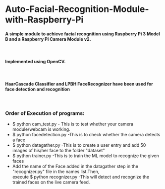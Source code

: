 <h1>Auto-Facial-Recognition-Module-with-Raspberry-Pi</h1>

<h4>A simple module to achieve facial recognition using Raspberry Pi 3 Model B and a Raspberry Pi Camera Module v2.</h4><br>
<h4>Implemented using OpenCV.</h4><br>
<h4>HaarCascade Classifier and LPBH FaceRecognizer have been used for face detection and recognition</h4>
<br>
<h3>Order of Execution of programs:</h3>
<ul><li>$ python cam_test.py  - This is to test whether your camera module/webcam is working.
  </li><li>$ python facedetection.py   -This is to check whether the camera detects a face</li>
  <li>$ python datagather.py         -This is to create a user entry and add 50 images of his/her face to the folder "dataset"</li><li>$ python trainer.py         -This is to train the ML model to recognize the given faces</li>
  <li>Add the name of the Face added in the datagather step in the "recognizer.py" file in the names list.Then,<br>
    execute $ python recognizer.py    -This will detect and recognize the trained faces on the live camera feed.</li></ul>

  

 

